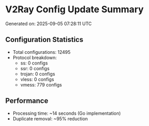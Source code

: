 # V2Ray Config Update Summary
Generated on: 2025-09-05 07:28:11 UTC

## Configuration Statistics
- Total configurations: 12495
- Protocol breakdown:
  - ss: 0 configs
  - ssr: 0 configs
  - trojan: 0 configs
  - vless: 0 configs
  - vmess: 779 configs

## Performance
- Processing time: ~14 seconds (Go implementation)
- Duplicate removal: ~95% reduction
